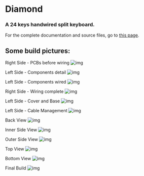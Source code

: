# Diamond
### A 24 keys handwired split keyboard.

For the complete documentation and source files, go to [this page](../src/zmk/boards/handwired/boards/shields/diamond).

## Some build pictures:

Right Side - PCBs before wiring
![img](../img/diamond/01.jpeg)

Left Side - Components detail
![img](../img/diamond/02.jpeg)

Left Side - Components wired
![img](../img/diamond/03.jpeg)

Right Side - Wiring complete
![img](../img/diamond/04.jpeg)

Left Side - Cover and Base
![img](../img/diamond/05.jpeg)

Left Side - Cable Management
![img](../img/diamond/06.jpeg)

Back View
![img](../img/diamond/07.jpeg)

Inner Side View
![img](../img/diamond/08.jpeg)

Outer Side View
![img](../img/diamond/09.jpeg)

Top View
![img](../img/diamond/10.jpeg)

Bottom View
![img](../img/diamond/11.jpeg)

Final Build
![img](../img/diamond/12.jpeg)

